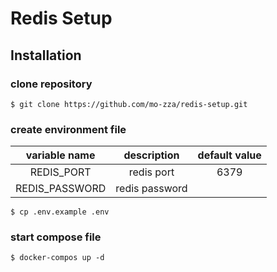 # Redis Setup

## Installation
### clone repository
```shell
$ git clone https://github.com/mo-zza/redis-setup.git
```

### create environment file
| variable name  |  description   | default value |
|:--------------:|:--------------:|:-------------:|
|   REDIS_PORT   |   redis port   |     6379      |
| REDIS_PASSWORD | redis password |               |

```shell
$ cp .env.example .env
```

### start compose file
```shell
$ docker-compos up -d
```